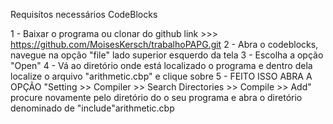 Requisítos necessários
CodeBlocks


1 - Baixar o programa ou clonar do github link >>> https://github.com/MoisesKersch/trabalhoPAPG.git
2 - Abra o codeblocks, navegue na opção "file" lado superior esquerdo da tela
3 - Escolha a opção "Open"
4 - Vá ao diretório onde está localizado o programa e dentro dela localize o arquivo "arithmetic.cbp" e clique sobre
5 - FEITO ISSO ABRA A OPÇÃO "Setting >> Compiler >> Search Directories >> Compile >> Add" procure novamente pelo diretório do o seu programa e abra o diretório denominado de "include"arithmetic.cbp
